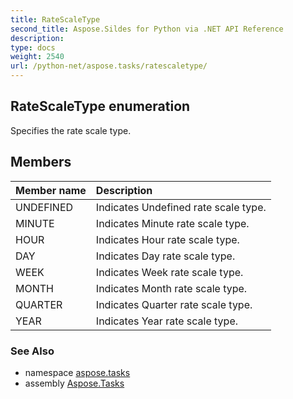 ```yaml
---
title: RateScaleType
second_title: Aspose.Sildes for Python via .NET API Reference
description: 
type: docs
weight: 2540
url: /python-net/aspose.tasks/ratescaletype/
---
```


## RateScaleType enumeration

Specifies the rate scale type.

## Members
| Member name | Description |
| :- | :- |
|UNDEFINED|Indicates Undefined rate scale type.|
|MINUTE|Indicates Minute rate scale type.|
|HOUR|Indicates Hour rate scale type.|
|DAY|Indicates Day rate scale type.|
|WEEK|Indicates Week rate scale type.|
|MONTH|Indicates Month rate scale type.|
|QUARTER|Indicates Quarter rate scale type.|
|YEAR|Indicates Year rate scale type.|

### See Also

* namespace [aspose.tasks](../../aspose.tasks/)
* assembly [Aspose.Tasks](/tasks/python-net/)

